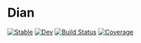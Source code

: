 # Dian

[![Stable](https://img.shields.io/badge/docs-stable-blue.svg)](https://cuihantao.github.io/Dian.jl/stable)
[![Dev](https://img.shields.io/badge/docs-dev-blue.svg)](https://cuihantao.github.io/Dian.jl/dev)
[![Build Status](https://travis-ci.com/cuihantao/Dian.jl.svg?branch=master)](https://travis-ci.com/cuihantao/Dian.jl)
[![Coverage](https://codecov.io/gh/cuihantao/Dian.jl/branch/master/graph/badge.svg)](https://codecov.io/gh/cuihantao/Dian.jl)
